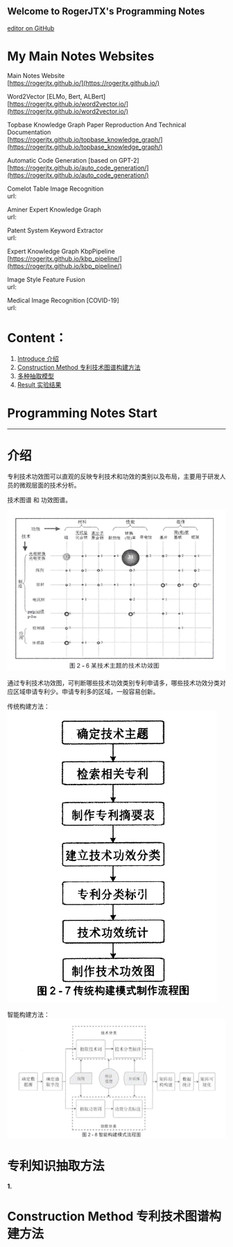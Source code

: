 ## Welcome to RogerJTX's Programming Notes

[editor on GitHub](https://github.com/RogerJTX/RogerJTX.github.io/edit/main/index.md) 



# My Main Notes Websites

Main Notes Website  
[https://rogerjtx.github.io/](https://rogerjtx.github.io/)

Word2Vector [ELMo, Bert, ALBert]    
[https://rogerjtx.github.io/word2vector.io/](https://rogerjtx.github.io/word2vector.io/) 

Topbase Knowledge Graph Paper Reproduction And Technical Documentation  
[https://rogerjtx.github.io/topbase_knowledge_graph/](https://rogerjtx.github.io/topbase_knowledge_graph/)

Automatic Code Generation [based on GPT-2]  
[https://rogerjtx.github.io/auto_code_generation/](https://rogerjtx.github.io/auto_code_generation/)

Comelot Table Image Recognition   
url:

Aminer Expert Knowledge Graph  
url:

Patent System Keyword Extractor    
url:

Expert Knowledge Graph KbpPipeline  
[https://rogerjtx.github.io/kbp_pipeline/](https://rogerjtx.github.io/kbp_pipeline/) 

Image Style Feature Fusion  
url:

Medical Image Recognition [COVID-19]    
url:


# Content：

1. [Introduce 介绍](#介绍)  
1. [Construction Method 专利技术图谱构建方法](#construction-method-专利技术图谱构建方法)  
1. [多种抽取模型](#多种抽取模型)  
1. [Result 实验结果](#实验结果)  





# Programming Notes Start

----------------------------------------

# 介绍

专利技术功效图可以直观的反映专利技术和功效的类别以及布局，主要用于研发人员的微观层面的技术分析。

技术图谱 和 功效图谱。

![](index_images/ae7e6925.png)

通过专利技术功效图，可判断哪些技术功效类别专利申请多，哪些技术功效分类对应区域申请专利少。申请专利多的区域，一般容易创新。



传统构建方法：
\
![](index_images/fe9b382d.png)


智能构建方法：
\
![](index_images/da43fc59.png)



# 专利知识抽取方法

#### 1.




# Construction Method 专利技术图谱构建方法



